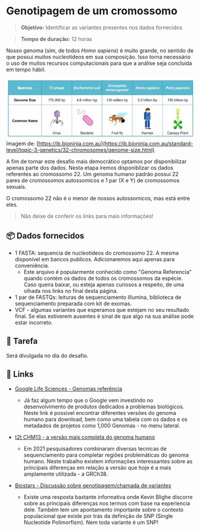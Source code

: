 # Genotipagem de um cromossomo

>**Objetivo:** Identificar as variantes presentes nos dados fornecidos

>**Tempo de duração:** 12 horas

Nosso genoma (sim, de todos *Homo sapiens*) é muito grande, no sentido de que possui muitos nucleotideos em sua composição. Isso torna necessário o uso de muitos recursos computacionais para que a análise seja concluida em tempo hábil.

<p align="center">
  <img style="float: right;" src="../img/bioninja-genome-sizes.jpeg" alt="Tamanho dos genomas"/>
</p>

Imagem de: [https://ib.bioninja.com.au](https://ib.bioninja.com.au/standard-level/topic-3-genetics/32-chromosomes/genome-size.html)

A fim de tornar este desafio mais democrático optamos por disponibilizar apenas parte dos dados. Nesta etapa iremos disponiblizar os dados referentes ao cromossomo 22. Um genoma humano padrão possui 22 pares de cromossomos autossomicos e 1 par (X e Y) de cromossomos sexuais.

O cromossomo 22 não é o menor de nossos autossomicos, mas está entre eles.

> Não deixe de conferir os links para mais informações!

## 📦 Dados fornecidos

* 1 FASTA: sequencia de nucleotídeos do cromossomo 22. A mesma disponível em bancos publicos. Adicionaremos aqui apenas para conveniência.
    - Este arquivo é popularmente conhecido como "Genoma Referencia" quando contém os dados de todos os cromossomos da espécie. Caso queira baixar, ou esteja apenas curiosos a respeito, de uma olhada nos links no final desta página.
* 1 par de FASTQs: leituras de sequenciamento Illumina, biblioteca de sequenciamento preparada com kit de exomas.
* VCF - algumas variantes que esperamos que estejam no seu resultado final. Se elas estiverem ausentes é sinal de que algo na sua análise pode estar incorreto.

## 👷 Tarefa

Será divulgada no dia do desafio.


## 🔗 Links

- [Google Life Sciences - Genomas referência](https://cloud.google.com/life-sciences/docs/resources/public-datasets/reference-genomes)
  - Já faz algum tempo que o Google vem investindo no desenvolvimento de produtos dedicados a problemas biológicos. Neste link é possivel encontrar diferentes versões do genoma humano para download, bem como uma tabela com os dados e os metadados de projetos como 1,000 Genomas - no menu lateral.

- [t2t CHM13 - a versão mais completa do genoma humano](https://www.nature.com/articles/d41586-021-01506-w)
  - Em 2021 pesquisadores combinaram diversas tecnicas de sequenciamento para completar regiões problemáticas do genoma humano. Neste trabalho existem informações interessantes sobre as principais diferenças em relação a versão que hoje é a mais amplamente utilizada - a GRCh38.

- [Biostars - Discussão sobre genotipagem/chamada de variantes](https://www.biostars.org/p/277927)
  - Existe uma resposta bastante informativa onde Kevin Blighe discorre sobre as principais diferenças nos termos com base na experiencia dele. Também tem um apontamento importante sobre o contexto populacional que existe por trás da definição de SNP (Single Nucleotide Polimorfism). Nem toda variante é um SNP!